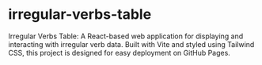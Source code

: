 # irregular-verbs-table
Irregular Verbs Table: A React-based web application for displaying and interacting with irregular verb data. Built with Vite and styled using Tailwind CSS, this project is designed for easy deployment on GitHub Pages.
